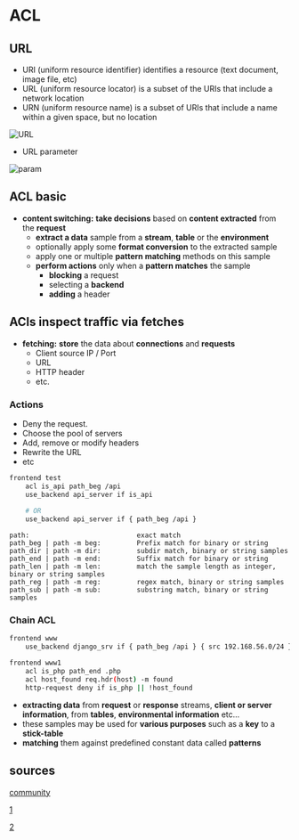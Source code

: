 # ACL

## URL
* URI (uniform resource identifier) identifies a resource (text document, image file, etc)
* URL (uniform resource locator) is a subset of the URIs that include a network location
* URN (uniform resource name) is a subset of URIs that include a name within a given space, but no location

![URL](https://github.com/hojat-gazestani/DevOps/blob/main/haproxy/pictures/03-HAProxy/06-UrlUri.png)

* URL parameter

![param](https://github.com/hojat-gazestani/DevOps/blob/main/haproxy/pictures/03-HAProxy/07-query.png)

## ACL basic
- __content switching:__  __take decisions__ based on __content extracted__ from the __request__
  - __extract a data__ sample from a __stream__, __table__ or the __environment__
  - optionally apply some __format conversion__ to the extracted sample
  - apply one or multiple __pattern matching__ methods on this sample
  - __perform actions__ only when a __pattern matches__ the sample
    - __blocking__ a request
    - selecting a __backend__
    - __adding__ a header


## ACls inspect traffic via fetches

- __fetching:__ __store__ the data about __connections__ and __requests__ 
  - Client source IP / Port
  - URL
  - HTTP header 
  - etc.

### Actions
- Deny the request.
- Choose the pool of servers
- Add, remove or modify headers
- Rewrite the URL
- etc


```bash
frontend test
    acl is_api path_beg /api
    use_backend api_server if is_api
    
    # OR
    use_backend api_server if { path_beg /api }
```

```text
path:                           exact match
path_beg | path -m beg:         Prefix match for binary or string
path_dir | path -m dir:         subdir match, binary or string samples
path_end | path -m end:         Suffix match for binary or string
path_len | path -m len:         match the sample length as integer,  binary or string samples
path_reg | path -m reg:         regex match, binary or string samples
path_sub | path -m sub:         substring match, binary or string samples
```

### Chain ACL
```bash
frontend www
    use_backend django_srv if { path_beg /api } { src 192.168.56.0/24 }

frontend www1
    acl is_php path_end .php
    acl host_found req.hdr(host) -m found
    http-request deny if is_php || !host_found

```

- __extracting data__ from __request__ or __response__ streams, __client or server information__, from __tables__, __environmental information__ etc...
- these samples may be used for __various purposes__ such as a __key__ to a __stick-table__
- __matching__ them against predefined constant data called __patterns__



## sources

[community](https://cbonte.github.io/haproxy-dconv/1.8/configuration.html#7.1)

[1](https://www.haproxy.com/blog/introduction-to-haproxy-acls)

[2](https://www.haproxy.com/documentation/hapee/latest/configuration/acls/syntax/)